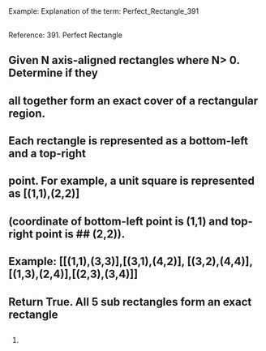 ##
Example: Explanation of the term: Perfect_Rectangle_391
##

##
Reference: 391. Perfect Rectangle
## Given N axis-aligned rectangles where N> 0. Determine if they
## all together form an exact cover of a rectangular region.
## Each rectangle is represented as a bottom-left and a top-right
## point. For example, a unit square is represented as [(1,1),(2,2)]
## (coordinate of bottom-left point is (1,1) and top-right point is ## (2,2)).
##


##
  ## Example: [[(1,1),(3,3)],[(3,1),(4,2)], [(3,2),(4,4)],[(1,3),(2,4)],[(2,3),(3,4)]]


##
  ## Return True. All 5 sub rectangles form an exact rectangle
  ##

1.
##
